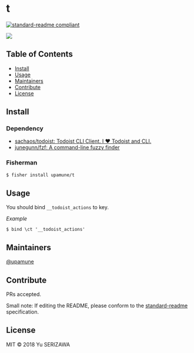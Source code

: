 # t

[![standard-readme compliant](https://img.shields.io/badge/standard--readme-OK-green.svg?style=flat-square)](https://github.com/RichardLitt/standard-readme)

![](https://gyazo.com/4889d599165cf1f79474d74410ca5e21.gif)

## Table of Contents

- [Install](#install)
- [Usage](#usage)
- [Maintainers](#maintainers)
- [Contribute](#contribute)
- [License](#license)

## Install

### Dependency

* [sachaos/todoist: Todoist CLI Client\. I ❤️ Todoist and CLI\.](https://github.com/sachaos/todoist)
* [junegunn/fzf: A command\-line fuzzy finder](https://github.com/junegunn/fzf)

### Fisherman

```bash
$ fisher install upamune/t
```

## Usage

You should bind `__todoist_actions` to key.

*Example*
```
$ bind \ct '__todoist_actions'
```

## Maintainers

[@upamune](https://github.com/upamune)

## Contribute

PRs accepted.

Small note: If editing the README, please conform to the [standard-readme](https://github.com/RichardLitt/standard-readme) specification.

## License

MIT © 2018 Yu SERIZAWA

